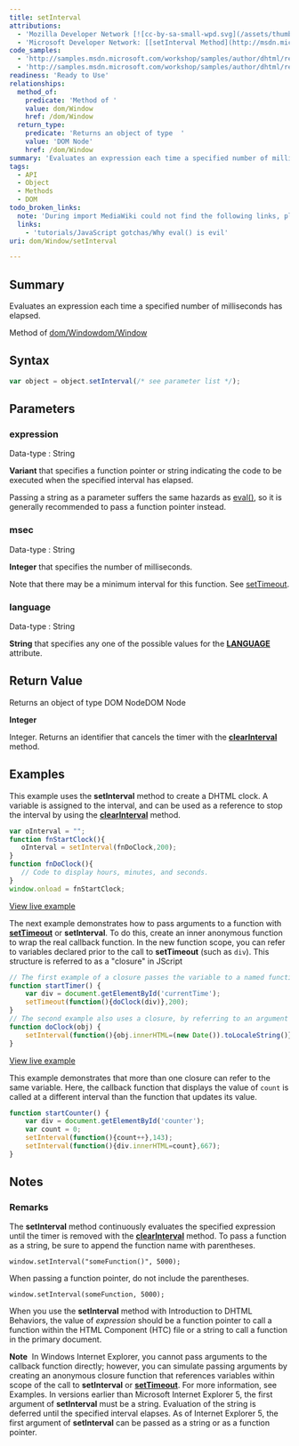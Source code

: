 ```yaml
---
title: setInterval
attributions:
  - 'Mozilla Developer Network [![cc-by-sa-small-wpd.svg](/assets/thumb/8/8c/cc-by-sa-small-wpd.svg/120px-cc-by-sa-small-wpd.svg.png)](http://creativecommons.org/licenses/by-sa/3.0/us/): [[setInterval](https://developer.mozilla.org/en-US/docs/Web/API/Window.setInterval) Article]'
  - 'Microsoft Developer Network: [[setInterval Method](http://msdn.microsoft.com/en-us/library/ie/ms536749(v=vs.85).aspx) Article]'
code_samples:
  - 'http://samples.msdn.microsoft.com/workshop/samples/author/dhtml/refs/setInterval.htm'
  - 'http://samples.msdn.microsoft.com/workshop/samples/author/dhtml/refs/setInterval2.htm'
readiness: 'Ready to Use'
relationships:
  method_of:
    predicate: 'Method of '
    value: dom/Window
    href: /dom/Window
  return_type:
    predicate: 'Returns an object of type  '
    value: 'DOM Node'
    href: /dom/Window
summary: 'Evaluates an expression each time a specified number of milliseconds has elapsed.'
tags:
  - API
  - Object
  - Methods
  - DOM
todo_broken_links:
  note: 'During import MediaWiki could not find the following links, please fix and adjust this list.'
  links:
    - 'tutorials/JavaScript gotchas/Why eval() is evil'
uri: dom/Window/setInterval

---
```

## Summary

Evaluates an expression each time a specified number of milliseconds has elapsed.

Method of [dom/Window](/dom/Window)[dom/Window](/dom/Window)

## Syntax

``` js
var object = object.setInterval(/* see parameter list */);
```

## Parameters

### expression

 Data-type
:   String

**Variant** that specifies a function pointer or string indicating the code to be executed when the specified interval has elapsed.

Passing a string as a parameter suffers the same hazards as [eval()](/w/index.php?title=tutorials/JavaScript_gotchas/Why_eval()_is_evil&action=edit&redlink=1), so it is generally recommended to pass a function pointer instead.

### msec

 Data-type
:   String

**Integer** that specifies the number of milliseconds.

Note that there may be a minimum interval for this function. See [setTimeout](/dom/Window/setTimeout).

### language

 Data-type
:   String

**String** that specifies any one of the possible values for the [**LANGUAGE**](/html/attributes/language) attribute.

## Return Value

Returns an object of type DOM NodeDOM Node

**Integer**

Integer. Returns an identifier that cancels the timer with the [**clearInterval**](/dom/Window/clearInterval) method.

## Examples

This example uses the **setInterval** method to create a DHTML clock. A variable is assigned to the interval, and can be used as a reference to stop the interval by using the [**clearInterval**](/dom/Window/clearInterval) method.

``` js
var oInterval = "";
function fnStartClock(){
   oInterval = setInterval(fnDoClock,200);
}
function fnDoClock(){
   // Code to display hours, minutes, and seconds.
}
window.onload = fnStartClock;
```

[View live example](http://samples.msdn.microsoft.com/workshop/samples/author/dhtml/refs/setInterval.htm)

The next example demonstrates how to pass arguments to a function with [**setTimeout**](/dom/Window/setTimeout) or **setInterval**. To do this, create an inner anonymous function to wrap the real callback function. In the new function scope, you can refer to variables declared prior to the call to **setTimeout** (such as `div`). This structure is referred to as a "closure" in JScript

``` js
// The first example of a closure passes the variable to a named function.
function startTimer() {
    var div = document.getElementById('currentTime');
    setTimeout(function(){doClock(div)},200);
}
// The second example also uses a closure, by referring to an argument passed to the function.
function doClock(obj) {
    setInterval(function(){obj.innerHTML=(new Date()).toLocaleString()},200);
}
```

[View live example](http://samples.msdn.microsoft.com/workshop/samples/author/dhtml/refs/setInterval2.htm)

This example demonstrates that more than one closure can refer to the same variable. Here, the callback function that displays the value of `count` is called at a different interval than the function that updates its value.

``` js
function startCounter() {
    var div = document.getElementById('counter');
    var count = 0;
    setInterval(function(){count++},143);
    setInterval(function(){div.innerHTML=count},667);
}
```

## Notes

### Remarks

The **setInterval** method continuously evaluates the specified expression until the timer is removed with the [**clearInterval**](/dom/Window/clearInterval) method. To pass a function as a string, be sure to append the function name with parentheses.

    window.setInterval("someFunction()", 5000);

When passing a function pointer, do not include the parentheses.

    window.setInterval(someFunction, 5000);

When you use the **setInterval** method with Introduction to DHTML Behaviors, the value of *expression* should be a function pointer to call a function within the HTML Component (HTC) file or a string to call a function in the primary document.

**Note**  In Windows Internet Explorer, you cannot pass arguments to the callback function directly; however, you can simulate passing arguments by creating an anonymous closure function that references variables within scope of the call to **setInterval** or [**setTimeout**](/dom/Window/setTimeout). For more information, see Examples. In versions earlier than Microsoft Internet Explorer 5, the first argument of **setInterval** must be a string. Evaluation of the string is deferred until the specified interval elapses. As of Internet Explorer 5, the first argument of **setInterval** can be passed as a string or as a function pointer.
